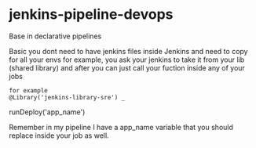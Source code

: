 # jenkins-pipeline-devops
Base in declarative pipelines

Basic you dont need to have jenkins files inside Jenkins and need to copy for all your envs for example, you ask your jenkins to take it from your lib (shared library) and after you can just call your fuction inside any of your jobs

    for example
    @Library('jenkins-library-sre') _
runDeploy('app_name')


Remember in my pipeline I have a app_name variable that you should replace inside your job as well.
